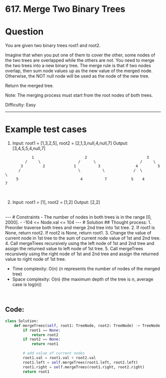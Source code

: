 # **617. Merge Two Binary Trees**

# Question
You are given two binary trees root1 and root2.

Imagine that when you put one of them to cover the other, some nodes of the two trees are overlapped while the others are not. You need to merge the two trees into a new binary tree. The merge rule is that if two nodes overlap, then sum node values up as the new value of the merged node. Otherwise, the NOT null node will be used as the node of the new tree.

Return the merged tree.

Note: The merging process must start from the root nodes of both trees.
<br/>

Difficulty: Easy

---
# Example test cases
1. Input: root1 = [1,3,2,5], root2 = [2,1,3,null,4,null,7]
Output: [3,4,5,5,4,null,7]
```
            1                       2                           3
         /     \                 /      \                    /     \
       3         2             1          3                4         5
      /                          \          \             /  \         \
     5                            4          7           5    4         7
```
<br/>
   
2. Input: root1 = [1], root2 = [1,2]
Output: [2,2]
<br/>
---
# Constraints
- The number of nodes in both trees is in the range [0, 2000].
- -104 <= Node.val <= 104
---
# Solution
## Thought process:
1. Preorder traverse both trees and merge 2nd tree into 1st tree.
2. If root1 is None, return root2. If root2 is None, return root1.
3. Change the value of current node in 1st tree to the sum of current node value of 1st and 2nd tree.
4. Call mergeTrees recursively using the left node of 1st and 2nd tree and assign the returned value to left node of 1st tree.
5. Call mergeTrees recursively using the right node of 1st and 2nd tree and assign the returned value to right node of 1st tree.

- Time complexity: O(n) (n represents the number of nodes of the merged tree)
- Space complexity: O(n) (the maximum depth of the tree is n, average case is log(n))
<br/>

## Code:
```python
class Solution:
    def mergeTrees(self, root1: TreeNode, root2: TreeNode) -> TreeNode:
        if root1 == None:
            return root2
        if root2 == None:
            return root1
            
        # add value of current nodes
        root1.val = root1.val + root2.val
        root1.left = self.mergeTrees(root1.left, root2.left)
        root1.right = self.mergeTrees(root1.right, root2.right)
        return root1
```